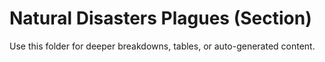 # Natural Disasters Plagues (Section)

Use this folder for deeper breakdowns, tables, or auto-generated content.
